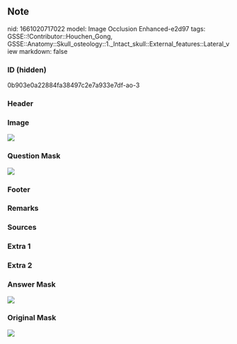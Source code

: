 ## Note
nid: 1661020717022
model: Image Occlusion Enhanced-e2d97
tags: GSSE::!Contributor::Houchen_Gong, GSSE::Anatomy::Skull_osteology::1._Intact_skull::External_features::Lateral_view
markdown: false

### ID (hidden)
0b903e0a22884fa38497c2e7a933e7df-ao-3

### Header


### Image
<img src="tmp2ad8w97y.png">

### Question Mask
<img src="0b903e0a22884fa38497c2e7a933e7df-ao-3-Q.svg">

### Footer


### Remarks


### Sources


### Extra 1


### Extra 2


### Answer Mask
<img src="0b903e0a22884fa38497c2e7a933e7df-ao-3-A.svg">

### Original Mask
<img src="0b903e0a22884fa38497c2e7a933e7df-ao-O.svg">
